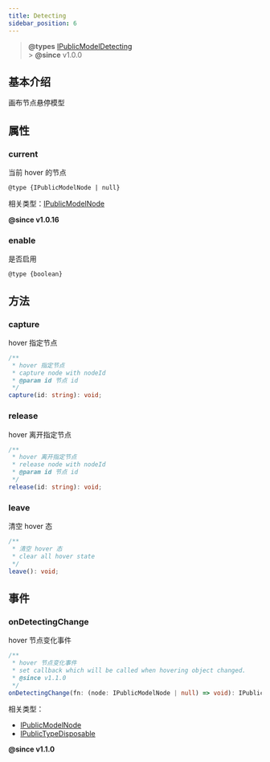 ```yaml
---
title: Detecting
sidebar_position: 6
---
```


> **@types** [IPublicModelDetecting](https://github.com/fe-lce/lowcode-engine/blob/main/packages/types/src/shell/model/detecting.ts)<br/> > **@since** v1.0.0

## 基本介绍

画布节点悬停模型

## 属性

### current

当前 hover 的节点

`@type {IPublicModelNode | null}`

相关类型：[IPublicModelNode](https://github.com/fe-lce/lowcode-engine/blob/main/packages/types/src/shell/model/node.ts)

**@since v1.0.16**

### enable

是否启用

`@type {boolean}`

## 方法

### capture

hover 指定节点

```typescript
/**
 * hover 指定节点
 * capture node with nodeId
 * @param id 节点 id
 */
capture(id: string): void;
```

### release

hover 离开指定节点

```typescript
/**
 * hover 离开指定节点
 * release node with nodeId
 * @param id 节点 id
 */
release(id: string): void;
```

### leave

清空 hover 态

```typescript
/**
 * 清空 hover 态
 * clear all hover state
 */
leave(): void;
```

## 事件

### onDetectingChange

hover 节点变化事件

```typescript
/**
 * hover 节点变化事件
 * set callback which will be called when hovering object changed.
 * @since v1.1.0
 */
onDetectingChange(fn: (node: IPublicModelNode | null) => void): IPublicTypeDisposable;
```

相关类型：

- [IPublicModelNode](https://github.com/fe-lce/lowcode-engine/blob/main/packages/types/src/shell/model/node.ts)
- [IPublicTypeDisposable](https://github.com/fe-lce/lowcode-engine/blob/main/packages/types/src/shell/type/disposable.ts)

**@since v1.1.0**
